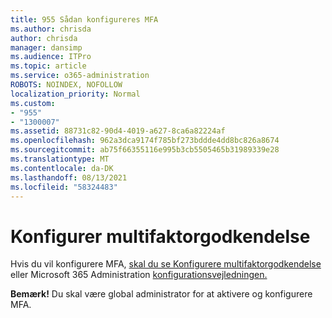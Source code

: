 ```yaml
---
title: 955 Sådan konfigureres MFA
ms.author: chrisda
author: chrisda
manager: dansimp
ms.audience: ITPro
ms.topic: article
ms.service: o365-administration
ROBOTS: NOINDEX, NOFOLLOW
localization_priority: Normal
ms.custom:
- "955"
- "1300007"
ms.assetid: 88731c82-90d4-4019-a627-8ca6a82224af
ms.openlocfilehash: 962a3dca9174f785bf273bddde4dd8bc826a8674
ms.sourcegitcommit: ab75f66355116e995b3cb5505465b31989339e28
ms.translationtype: MT
ms.contentlocale: da-DK
ms.lasthandoff: 08/13/2021
ms.locfileid: "58324483"
---
```

# <a name="configure-multifactor-authentication"></a>Konfigurer multifaktorgodkendelse

Hvis du vil konfigurere MFA, [skal du se Konfigurere multifaktorgodkendelse](https://docs.microsoft.com/microsoft-365/admin/security-and-compliance/set-up-multi-factor-authentication) eller Microsoft 365 Administration [konfigurationsvejledningen.](https://admin.microsoft.com/AdminPortal/Home?ref=/modernonboarding/mfasetupguide)

**Bemærk!** Du skal være global administrator for at aktivere og konfigurere MFA.
